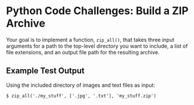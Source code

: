 # Python Code Challenges: Build a ZIP Archive

Your goal is to implement a function, `zip_all()`, that takes three input arguments for a path to the top-level directory you want to include, a list of file extensions, and an output file path for the resulting archive.

## Example Test Output
Using the included directory of images and text files as input:

```console
$ zip_all('./my_stuff', ['.jpg', '.txt'], 'my_stuff.zip')
```
